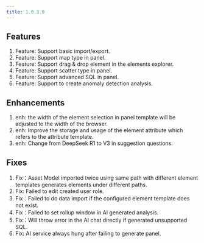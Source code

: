```yaml
---
title: 1.0.3.0
---
```


## Features
1. Feature: Support basic import/export.
1. Feature: Support map type in panel.
1. Feature: Support drag & drop element in the elements explorer.
1. Feature: Support scatter type in panel.
1. Feature: Support advanced SQL in panel.
1. Feature: Support to create anomaly detection analysis.  

## Enhancements
1. enh: the width of the element selection in panel template will be adjusted to the width of the browser.
1. enh: Improve the storage and usage of the element attribute which refers to the attribute template.
1. enh: Change from DeepSeek R1 to V3 in suggestion questions.

## Fixes
1. Fix：Asset Model imported twice using same path with different element templates generates elements under different paths.
1. Fix: Failed to edit created user role.
1. Fix：Failed to do data import if the configured element template does not exist.
1. Fix：Failed to set rollup window in AI generated analysis.
1. Fix：Will throw error in the AI chat directly if generated unsupported SQL.
1. Fix: AI service always hung after failing to generate panel.

